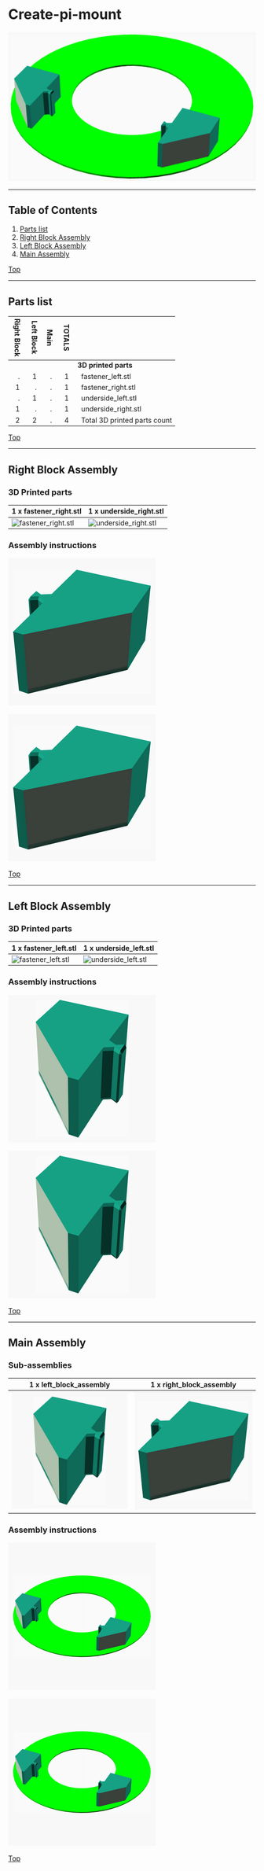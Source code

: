 <a name="TOP"></a>
# Create-pi-mount
![Main Assembly](assemblies/main_assembled.png)

<span></span>

---
## Table of Contents
1. [Parts list](#Parts_list)
1. [Right Block Assembly](#right_block_assembly)
1. [Left Block Assembly](#left_block_assembly)
1. [Main Assembly](#main_assembly)

<span></span>
[Top](#TOP)

---
<a name="Parts_list"></a>
## Parts list
| <span style="writing-mode: vertical-rl; text-orientation: mixed;">Right&nbsp;Block</span> | <span style="writing-mode: vertical-rl; text-orientation: mixed;">Left&nbsp;Block</span> | <span style="writing-mode: vertical-rl; text-orientation: mixed;">Main</span> | <span style="writing-mode: vertical-rl; text-orientation: mixed;">TOTALS</span> |  |
|---:|---:|---:|---:|:---|
|  |  |  | | **3D printed parts** |
| &nbsp;&nbsp;.&nbsp; | &nbsp;&nbsp;1&nbsp; | &nbsp;&nbsp;.&nbsp; |  &nbsp;&nbsp;1&nbsp; | &nbsp;&nbsp;fastener_left.stl |
| &nbsp;&nbsp;1&nbsp; | &nbsp;&nbsp;.&nbsp; | &nbsp;&nbsp;.&nbsp; |  &nbsp;&nbsp;1&nbsp; | &nbsp;&nbsp;fastener_right.stl |
| &nbsp;&nbsp;.&nbsp; | &nbsp;&nbsp;1&nbsp; | &nbsp;&nbsp;.&nbsp; |  &nbsp;&nbsp;1&nbsp; | &nbsp;&nbsp;underside_left.stl |
| &nbsp;&nbsp;1&nbsp; | &nbsp;&nbsp;.&nbsp; | &nbsp;&nbsp;.&nbsp; |  &nbsp;&nbsp;1&nbsp; | &nbsp;&nbsp;underside_right.stl |
| &nbsp;&nbsp;2&nbsp; | &nbsp;&nbsp;2&nbsp; | &nbsp;&nbsp;.&nbsp; | &nbsp;&nbsp;4&nbsp; | &nbsp;&nbsp;Total 3D printed parts count |

<span></span>
[Top](#TOP)

---
<a name="right_block_assembly"></a>
## Right Block Assembly
### 3D Printed parts

| 1 x fastener_right.stl | 1 x underside_right.stl |
|---|---|
| ![fastener_right.stl](stls/fastener_right.png) | ![underside_right.stl](stls/underside_right.png) 



### Assembly instructions
![right_block_assembly](assemblies/right_block_assembly_tn.png)

![right_block_assembled](assemblies/right_block_assembled_tn.png)

<span></span>
[Top](#TOP)

---
<a name="left_block_assembly"></a>
## Left Block Assembly
### 3D Printed parts

| 1 x fastener_left.stl | 1 x underside_left.stl |
|---|---|
| ![fastener_left.stl](stls/fastener_left.png) | ![underside_left.stl](stls/underside_left.png) 



### Assembly instructions
![left_block_assembly](assemblies/left_block_assembly_tn.png)

![left_block_assembled](assemblies/left_block_assembled_tn.png)

<span></span>
[Top](#TOP)

---
<a name="main_assembly"></a>
## Main Assembly
### Sub-assemblies

| 1 x left_block_assembly | 1 x right_block_assembly |
|---|---|
| ![left_block_assembled](assemblies/left_block_assembled_tn.png) | ![right_block_assembled](assemblies/right_block_assembled_tn.png) 



### Assembly instructions
![main_assembly](assemblies/main_assembly_tn.png)

![main_assembled](assemblies/main_assembled_tn.png)

<span></span>
[Top](#TOP)
